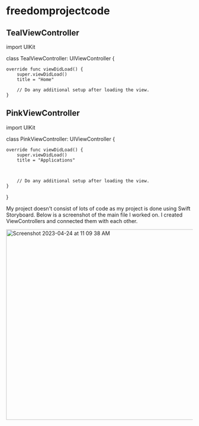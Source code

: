 # freedomprojectcode

## TealViewController

import UIKit

class TealViewController: UIViewController {

    override func viewDidLoad() {
        super.viewDidLoad()
        title = "Home"

        // Do any additional setup after loading the view.
    }
    
    
    
    
## PinkViewController


import UIKit

class PinkViewController: UIViewController {

    override func viewDidLoad() {
        super.viewDidLoad()
        title = "Applications"

        
        
        // Do any additional setup after loading the view.
    }
    

  

}

My project doesn't consist of lots of code as my project is done using Swift Storyboard. Below is a screenshot of the main file I worked on. I created ViewControllers and connected them with each other. 


<img width="515" alt="Screenshot 2023-04-24 at 11 09 38 AM" src="https://user-images.githubusercontent.com/73479632/234038715-f6c60964-4292-4ddb-9c88-f02d8ac27b8b.png">





